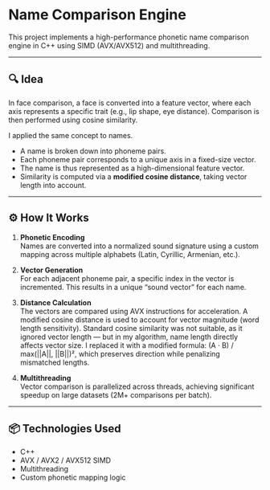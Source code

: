 # Name Comparison Engine

This project implements a high-performance phonetic name comparison engine in C++ using SIMD (AVX/AVX512) and multithreading.  

---

## 🔍 Idea

In face comparison, a face is converted into a feature vector, where each axis represents a specific trait (e.g., lip shape, eye distance). Comparison is then performed using cosine similarity.

I applied the same concept to names.

- A name is broken down into phoneme pairs.
- Each phoneme pair corresponds to a unique axis in a fixed-size vector.
- The name is thus represented as a high-dimensional feature vector.
- Similarity is computed via a **modified cosine distance**, taking vector length into account.

---

## ⚙️ How It Works

1. **Phonetic Encoding**  
   Names are converted into a normalized sound signature using a custom mapping across multiple alphabets (Latin, Cyrillic, Armenian, etc.).

2. **Vector Generation**  
   For each adjacent phoneme pair, a specific index in the vector is incremented. This results in a unique “sound vector” for each name.

3. **Distance Calculation**  
   The vectors are compared using AVX instructions for acceleration. A modified cosine distance is used to account for vector magnitude (word length sensitivity).
   Standard cosine similarity was not suitable, as it ignored vector length — but in my algorithm, name length directly affects vector size. I replaced it with a modified formula:
   (A · B) / max(||A||, ||B||)²,
   which preserves direction while penalizing mismatched lengths.

5. **Multithreading**  
   Vector comparison is parallelized across threads, achieving significant speedup on large datasets (2M+ comparisons per batch).

---


## 📦 Technologies Used

- C++
- AVX / AVX2 / AVX512 SIMD
- Multithreading
- Custom phonetic mapping logic
